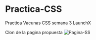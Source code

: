 # Practica-CSS
Practica Vacunas CSS semana 3 LaunchX

Clon de la pagina propuesta
![Pagina-SS](https://user-images.githubusercontent.com/93401884/164328171-00ca39a9-4b1e-4319-a767-0762836c1b5c.jpeg)
